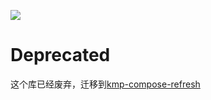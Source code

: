 [![](https://jitpack.io/v/zj565061763/compose-refresh.svg)](https://jitpack.io/#zj565061763/compose-refresh)

# Deprecated
这个库已经废弃，迁移到[kmp-compose-refresh](https://github.com/zj565061763/kmp-compose-refresh)
